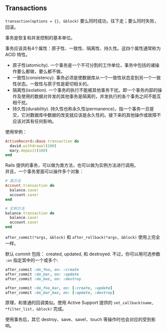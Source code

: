 ## Transactions

`transaction(options = {}, &block)` 要么同时成功，往下走；要么同时失败，回滚。

事务是恢复和并发控制的基本单位。

事务应该具有4个属性：原子性、一致性、隔离性、持久性。这四个属性通常称为 ACID 特性。

- 原子性(atomicity). 一个事务是一个不可分割的工作单位，事务中包括的诸操作要么都做，要么都不做。
- 一致性(consistency). 事务必须是使数据库从一个一致性状态变到另一个一致性状态。一致性与原子性是密切相关的。
- 隔离性(isolation). 一个事务的执行不能被其他事务干扰。即一个事务内部的操作及使用的数据对并发的其他事务是隔离的，并发执行的各个事务之间不能互相干扰。
- 持久性(durability). 持久性也称永久性(permanence)，指一个事务一旦提交，它对数据库中数据的改变就应该是永久性的。接下来的其他操作或故障不应该对其有任何影响。

使用举例：

```ruby
ActiveRecord::Base.transaction do
  david.withdrawal(100)
  mary.deposit(100)
end
```

Rails 提供的事务，可以做为类方法，也可以做为实例方法进行调用。  
并且，一个事务里面可以操作多个对象：

```ruby
# 类方法
Account.transaction do
  balance.save!
  account.save!
end
```

```ruby
# 实例方法
balance.transaction do
  balance.save!
  account.save!
end
```

`after_commit(*args, &block)` 和 `after_rollback(*args, &block)` 使用上完全一样。

默认 commit 包括： created, updated, 和 destroyed.
不过，你可以用可选参数 `:on` 指定其中的一个或多个:

```ruby
after_commit :do_foo, on: :create
after_commit :do_bar, on: :update
after_commit :do_baz, on: :destroy

after_commit :do_foo_bar, on: [:create, :update]
after_commit :do_bar_baz, on: [:update, :destroy]
```

原理，和普通的回调类似。使用 Active Support 提供的 `set_callback(name, *filter_list, &block)` 完成。

使用事务后，其它 destroy、save、save!、touch 等操作时也会对应的受到影响。
